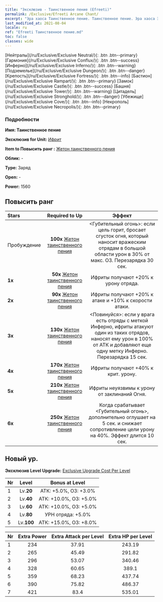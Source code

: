 ```yaml
---
title: "Эксклюзив - Таинственное пение (Efreeti)"
permalink: /Exclusive/Efreeti Arcane Chant/
excerpt: "Эра хаоса Таинственное пение. Таинственное пение. Эра хаоса Эксклюзив Таинственное пение. Ифрит Эксклюзив."
last_modified_at: 2021-08-04
locale: ru
ref: "Efreeti Таинственное пение.md"
toc: false
classes: wide
---
```

 [Нейтралы](/ru/Exclusive/Exclusive Neutral/){: .btn .btn--primary} [Гармония](/ru/Exclusive/Exclusive Conflux/){: .btn .btn--success} [Инферно](/ru/Exclusive/Exclusive Inferno/){: .btn .btn--warning} [Подземелье](/ru/Exclusive/Exclusive Dungeon/){: .btn .btn--danger} [Крепость](/ru/Exclusive/Exclusive Fortress/){: .btn .btn--info} [Бастион](/ru/Exclusive/Exclusive Rampart/){: .btn .btn--primary} [Замок](/ru/Exclusive/Exclusive Castle/){: .btn .btn--success} [Башня](/ru/Exclusive/Exclusive Tower/){: .btn .btn--warning} [Цитадель](/ru/Exclusive/Exclusive Stronghold/){: .btn .btn--danger} [Убежище](/ru/Exclusive/Exclusive Cove/){: .btn .btn--info} [Некрополь](/ru/Exclusive/Exclusive Necropolis/){: .btn .btn--primary} 

### Подробности
 **Имя: Таинственное пение** 

 **Эксклюзив for Unit:** [Ифрит](/ru/units/Efreeti/) 

 **Item to Повысить ранг :** [Жетон таинственного пения](/ItemsRU/con_915/)

 **Облик:** -

 **Type:** Заряд

 **Open:** -

 **Power:** 1560

## Повысить ранг 

  |     Stars    |  Required to Up | Эффект |
  |:-------------|:---------------:|:---------------:|
  |  Пробуждение  | **100x** [Жетон таинственного пения](/ItemsRU/con_915/) | <Губительный огонь>: если цель горит, бросает сгусток огня, который наносит вражеским отрядам в большой области урон в 30% от макс. ОЗ. Перезарядка 30 сек. |
  | **1x** <i class="fas fa-star"/> | **50x** [Жетон таинственного пения](/ItemsRU/con_915/) | Ифриты получают +20% к урону отряда. |
  | **2x** <i class="fas fa-star"/> | **90x** [Жетон таинственного пения](/ItemsRU/con_915/) | Ифриты получают +20% к атаке и +10% к скорости атаки. |
  | **3x** <i class="fas fa-star"/> | **130x** [Жетон таинственного пения](/ItemsRU/con_915/) | <Повинуйся>: если у врага есть отряды с меткой Инферно, ифриты атакуют один из таких отрядов, наносят ему урон в 100% от АТК и добавляют еще одну метку Инферно. Перезарядка 15 сек. |
  | **4x** <i class="fas fa-star"/> | **170x** [Жетон таинственного пения](/ItemsRU/con_915/) | Ифриты получают +40% к крит. урону. |
  | **5x** <i class="fas fa-star"/> | **210x** [Жетон таинственного пения](/ItemsRU/con_915/) | Ифриты неуязвимы к урону от заклинаний Огня. |
  | **6x** <i class="fas fa-star"/> | **250x** [Жетон таинственного пения](/ItemsRU/con_915/) | Когда срабатывает <Губительный огонь>, дополнительно оглушает на 5 сек. и снижает сопротивление цели урону на 40%. Эффект длится 10 сек. |


## Новый ур.
 **Эксклюзив Level Upgrade:** [Exclusive Upgrade Cost Per Level](/Exclusive/ExclusiveUpgradeCostPerLevel/)

  |  Nr  |   Level  | Bonus at Level |
  |:-----|:--------:|:--------------:|
  | 1 | Lv.**20** | АТК: +5.0%, ОЗ: +3.0% |
  | 2 | Lv.**40** | АТК: +10.0%, ОЗ: +5.0% |
  | 3 | Lv.**60** | АТК: +10.0%, ОЗ: +5.0% |
  | 4 | Lv.**80** | УРН отряда: +5.0% |
  | 5 | Lv.**100** | АТК: +15.0%, ОЗ: +8.0% |


  |  Nr  |  Extra Power | Extra Attack per Level | Extra HP per Level |
  |:-----|:--------:|:--------:|:--------:|
  | 1 | 234 | 37.91 | 243.19 |
  | 2 | 265 | 45.49 | 291.82 |
  | 3 | 296 | 53.07 | 340.46 |
  | 4 | 328 | 60.65 | 389.1 |
  | 5 | 359 | 68.23 | 437.74 |
  | 6 | 390 | 75.82 | 486.37 |
  | 7 | 421 | 83.4 | 535.01 |


